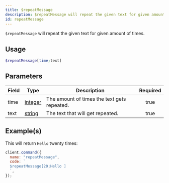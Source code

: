 ```yaml
---
title: $repeatMessage
description: $repeatMessage will repeat the given text for given amount of times.
id: repeatMessage
---
```


`$repeatMessage` will repeat the given text for given amount of times.

## Usage

```php
$repeatMessage[time;text]
```

## Parameters

| Field | Type                                                                                                | Description                                 | Required |
| ----- | --------------------------------------------------------------------------------------------------- | ------------------------------------------- | :------: |
| time  | [integer](https://developer.mozilla.org/en-US/docs/Web/JavaScript/Reference/Global_Objects/Integer) | The amount of times the text gets repeated. |   true   |
| text  | [string](https://developer.mozilla.org/en-US/docs/Web/JavaScript/Reference/Global_Objects/String)   | The text that will get repeated.            |   true   |

## Example(s)

This will return `Hello` twenty times:

```javascript
client.command({
  name: "repeatMessage",
  code: `
  $repeatMessage[20;Hello ]
  `,
});
```
